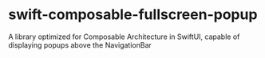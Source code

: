 # swift-composable-fullscreen-popup
A library optimized for Composable Architecture in SwiftUI, capable of displaying popups above the NavigationBar
